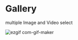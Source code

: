 # Gallery
multiple Image and Video select

![ezgif com-gif-maker](https://user-images.githubusercontent.com/53931244/103335211-5bc52d80-4a9a-11eb-966b-66efd0e57c3a.gif)

